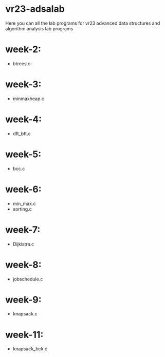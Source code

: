 # vr23-adsalab
Here you can all the lab programs for vr23 advanced data structures and algorithm analysis lab programs 
# week-2:
- btrees.c
# week-3:
- minmaxheap.c
# week-4:
- dft_bft.c 
# week-5:
- bcc.c
# week-6:
- min_max.c
- sorting.c
# week-7:
  - Dijkistra.c
# week-8:
  - jobschedule.c
# week-9:
  - knapsack.c
# week-11:
  - knapsack_bck.c
